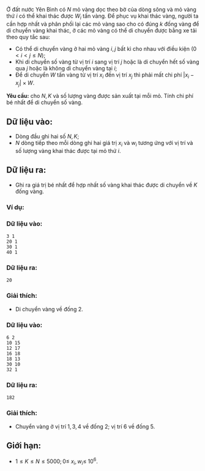 Ở đất nước Yên Bình có $N$ mỏ vàng dọc theo bờ của dòng sông và mỏ vàng thứ $i$ có thể khai thác được $W_i$ tấn vàng. Để phục vụ khai thác vàng, người ta cần hợp nhất và phân phối lại các mỏ vàng sao cho có đúng $k$ đống vàng để  di chuyển vàng khai thác, ở các mỏ vàng có thể di chuyển được bằng xe tải theo quy tắc sau:
- Có thể di chuyển vàng ở hai mỏ vàng $i, j$ bất kì cho nhau với điều kiện $(0< i < j≤ N)$;
- Khi di chuyển số vàng từ vị trí $i$ sang vị trí $j$ hoặc là di chuyển hết số vàng qua $j$ hoặc là không di chuyển vàng tại $i$;
- Để di chuyển $W$ tấn vàng từ vị trí $x_i$ đến vị trí $x_j$ thì phải mất chi phí $|x_i-x_j|\times W$.

**Yêu cầu:** cho $N, K$ và số lượng vàng được sản xuất tại mỗi mỏ. Tính chi phí bé nhất để di chuyển số vàng.

## Dữ liệu vào:
- Dòng đầu ghi hai số $N, K$;
- $N$ dòng tiếp theo mỗi dòng ghi hai giá trị $x_i$ và $w_i$ tương ứng với vị trí và số lượng vàng khai thác được tại mỏ thứ $i$.

## Dữ liệu ra:
- Ghi ra giá trị bé nhất để hợp nhất số vàng khai thác được di chuyển về $K$ đống vàng.

### Ví dụ:
### Dữ liệu vào:
```
3 1
20 1
30 1
40 1
```

### Dữ liệu ra:
```
20
```

### Giải thích:
- Di chuyển vàng về đống $2$.

### Dữ liệu vào:
```
6 2
10 15
12 17
16 18
18 13
30 10
32 1
```

### Dữ liệu ra:
```
182
```

### Giải thích:
- Chuyển vàng ở vị trí $1,3,4$ về đống $2$; vị trí $6$ về đống $5$.

## Giới hạn:
- $1\le K\le N \le 5000; 0\le\ x_i, w_i \le\ 10^6$.
